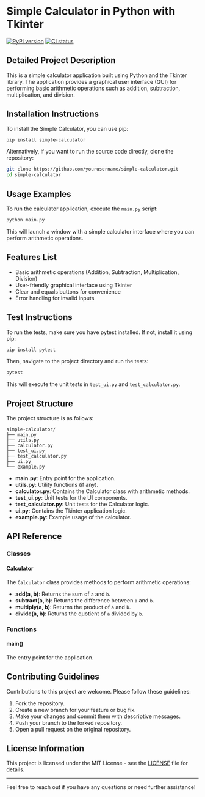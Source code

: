 # Simple Calculator in Python with Tkinter

[![PyPI version](https://badge.fury.io/py/simple-calculator.svg)](https://pypi.org/project/simple-calculator/)
[![CI status](https://github.com/yourusername/simple-calculator/actions/workflows/python-app.yml/badge.svg)](https://github.com/yourusername/simple-calculator/actions)

## Detailed Project Description

This is a simple calculator application built using Python and the Tkinter library. The application provides a graphical user interface (GUI) for performing basic arithmetic operations such as addition, subtraction, multiplication, and division.

## Installation Instructions

To install the Simple Calculator, you can use pip:

```bash
pip install simple-calculator
```

Alternatively, if you want to run the source code directly, clone the repository:

```bash
git clone https://github.com/yourusername/simple-calculator.git
cd simple-calculator
```

## Usage Examples

To run the calculator application, execute the `main.py` script:

```bash
python main.py
```

This will launch a window with a simple calculator interface where you can perform arithmetic operations.

## Features List

- Basic arithmetic operations (Addition, Subtraction, Multiplication, Division)
- User-friendly graphical interface using Tkinter
- Clear and equals buttons for convenience
- Error handling for invalid inputs

## Test Instructions

To run the tests, make sure you have pytest installed. If not, install it using pip:

```bash
pip install pytest
```

Then, navigate to the project directory and run the tests:

```bash
pytest
```

This will execute the unit tests in `test_ui.py` and `test_calculator.py`.

## Project Structure

The project structure is as follows:

```
simple-calculator/
├── main.py
├── utils.py
├── calculator.py
├── test_ui.py
├── test_calculator.py
├── ui.py
└── example.py
```

- **main.py**: Entry point for the application.
- **utils.py**: Utility functions (if any).
- **calculator.py**: Contains the Calculator class with arithmetic methods.
- **test_ui.py**: Unit tests for the UI components.
- **test_calculator.py**: Unit tests for the Calculator logic.
- **ui.py**: Contains the Tkinter application logic.
- **example.py**: Example usage of the calculator.

## API Reference

### Classes

#### Calculator
The `Calculator` class provides methods to perform arithmetic operations:

- **add(a, b)**: Returns the sum of `a` and `b`.
- **subtract(a, b)**: Returns the difference between `a` and `b`.
- **multiply(a, b)**: Returns the product of `a` and `b`.
- **divide(a, b)**: Returns the quotient of `a` divided by `b`.

### Functions

#### main()
The entry point for the application.

## Contributing Guidelines

Contributions to this project are welcome. Please follow these guidelines:

1. Fork the repository.
2. Create a new branch for your feature or bug fix.
3. Make your changes and commit them with descriptive messages.
4. Push your branch to the forked repository.
5. Open a pull request on the original repository.

## License Information

This project is licensed under the MIT License - see the [LICENSE](LICENSE) file for details.

---

Feel free to reach out if you have any questions or need further assistance!